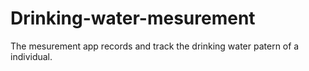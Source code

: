 # Drinking-water-mesurement
 The mesurement app records and track the drinking water patern of a individual.

